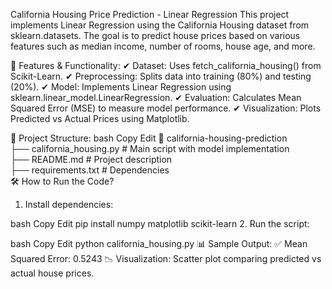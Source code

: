 California Housing Price Prediction - Linear Regression
This project implements Linear Regression using the California Housing dataset from sklearn.datasets. The goal is to predict house prices based on various features such as median income, number of rooms, house age, and more.

🚀 Features & Functionality:
✔ Dataset: Uses fetch_california_housing() from Scikit-Learn.
✔ Preprocessing: Splits data into training (80%) and testing (20%).
✔ Model: Implements Linear Regression using sklearn.linear_model.LinearRegression.
✔ Evaluation: Calculates Mean Squared Error (MSE) to measure model performance.
✔ Visualization: Plots Predicted vs Actual Prices using Matplotlib.

📂 Project Structure:
bash
Copy
Edit
📁 california-housing-prediction  
 ├── california_housing.py   # Main script with model implementation  
 ├── README.md               # Project description  
 ├── requirements.txt        # Dependencies  
🛠 How to Run the Code?
1. Install dependencies:

bash
Copy
Edit
pip install numpy matplotlib scikit-learn
2. Run the script:

bash
Copy
Edit
python california_housing.py
📊 Sample Output:
✅ Mean Squared Error: 0.5243
📉 Visualization: Scatter plot comparing predicted vs actual house prices.

